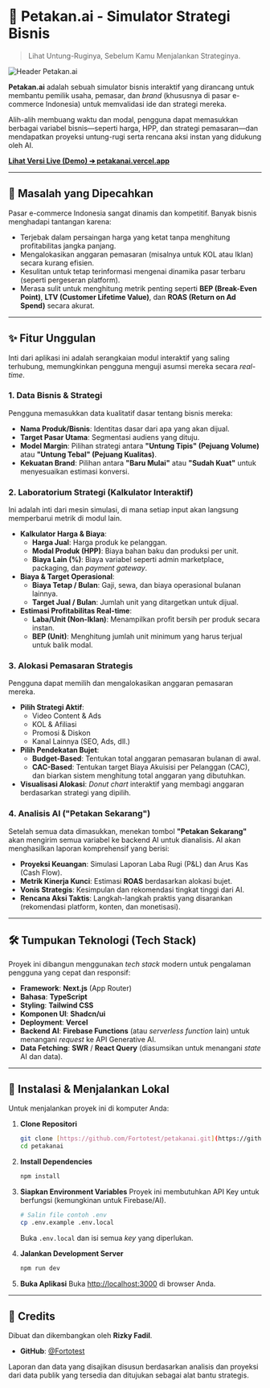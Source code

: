 # 🚀 Petakan.ai - Simulator Strategi Bisnis

> Lihat Untung-Ruginya, Sebelum Kamu Menjalankan Strateginya.

![Header Petakan.ai](https://raw.githubusercontent.com/tesweb2025/Market-Intelligence-5.1/5b6a1a383615c433ee8165fc4d0317bd0daaa46f/HEADER%2520BARU%2520(1).png?raw=true)

**Petakan.ai** adalah sebuah simulator bisnis interaktif yang dirancang untuk membantu pemilik usaha, pemasar, dan *brand* (khususnya di pasar e-commerce Indonesia) untuk memvalidasi ide dan strategi mereka.

Alih-alih membuang waktu dan modal, pengguna dapat memasukkan berbagai variabel bisnis—seperti harga, HPP, dan strategi pemasaran—dan mendapatkan proyeksi untung-rugi serta rencana aksi instan yang didukung oleh AI.

**[Lihat Versi Live (Demo) ➔ petakanai.vercel.app](https://petakanai.vercel.app)**

---

## 🎯 Masalah yang Dipecahkan

Pasar e-commerce Indonesia sangat dinamis dan kompetitif. Banyak bisnis menghadapi tantangan karena:
* Terjebak dalam persaingan harga yang ketat tanpa menghitung profitabilitas jangka panjang.
* Mengalokasikan anggaran pemasaran (misalnya untuk KOL atau Iklan) secara kurang efisien.
* Kesulitan untuk tetap terinformasi mengenai dinamika pasar terbaru (seperti pergeseran platform).
* Merasa sulit untuk menghitung metrik penting seperti **BEP (Break-Even Point)**, **LTV (Customer Lifetime Value)**, dan **ROAS (Return on Ad Spend)** secara akurat.

---

## ✨ Fitur Unggulan

Inti dari aplikasi ini adalah serangkaian modul interaktif yang saling terhubung, memungkinkan pengguna menguji asumsi mereka secara *real-time*.

### 1. Data Bisnis & Strategi
Pengguna memasukkan data kualitatif dasar tentang bisnis mereka:
* **Nama Produk/Bisnis**: Identitas dasar dari apa yang akan dijual.
* **Target Pasar Utama**: Segmentasi audiens yang dituju.
* **Model Margin**: Pilihan strategi antara **"Untung Tipis" (Pejuang Volume)** atau **"Untung Tebal" (Pejuang Kualitas)**.
* **Kekuatan Brand**: Pilihan antara **"Baru Mulai"** atau **"Sudah Kuat"** untuk menyesuaikan estimasi konversi.

### 2. Laboratorium Strategi (Kalkulator Interaktif)
Ini adalah inti dari mesin simulasi, di mana setiap input akan langsung memperbarui metrik di modul lain.
* **Kalkulator Harga & Biaya**:
    * **Harga Jual**: Harga produk ke pelanggan.
    * **Modal Produk (HPP)**: Biaya bahan baku dan produksi per unit.
    * **Biaya Lain (%)**: Biaya variabel seperti admin marketplace, packaging, dan *payment gateway*.
* **Biaya & Target Operasional**:
    * **Biaya Tetap / Bulan**: Gaji, sewa, dan biaya operasional bulanan lainnya.
    * **Target Jual / Bulan**: Jumlah unit yang ditargetkan untuk dijual.
* **Estimasi Profitabilitas Real-time**:
    * **Laba/Unit (Non-Iklan)**: Menampilkan profit bersih per produk secara instan.
    * **BEP (Unit)**: Menghitung jumlah unit minimum yang harus terjual untuk balik modal.

### 3. Alokasi Pemasaran Strategis
Pengguna dapat memilih dan mengalokasikan anggaran pemasaran mereka.
* **Pilih Strategi Aktif**:
    * Video Content & Ads
    * KOL & Afiliasi
    * Promosi & Diskon
    * Kanal Lainnya (SEO, Ads, dll.)
* **Pilih Pendekatan Bujet**:
    * **Budget-Based**: Tentukan total anggaran pemasaran bulanan di awal.
    * **CAC-Based**: Tentukan target Biaya Akuisisi per Pelanggan (CAC), dan biarkan sistem menghitung total anggaran yang dibutuhkan.
* **Visualisasi Alokasi**: *Donut chart* interaktif yang membagi anggaran berdasarkan strategi yang dipilih.

### 4. Analisis AI ("Petakan Sekarang")
Setelah semua data dimasukkan, menekan tombol **"Petakan Sekarang"** akan mengirim semua variabel ke backend AI untuk dianalisis. AI akan menghasilkan laporan komprehensif yang berisi:
* **Proyeksi Keuangan**: Simulasi Laporan Laba Rugi (P&L) dan Arus Kas (Cash Flow).
* **Metrik Kinerja Kunci**: Estimasi **ROAS** berdasarkan alokasi bujet.
* **Vonis Strategis**: Kesimpulan dan rekomendasi tingkat tinggi dari AI.
* **Rencana Aksi Taktis**: Langkah-langkah praktis yang disarankan (rekomendasi platform, konten, dan monetisasi).

---

## 🛠️ Tumpukan Teknologi (Tech Stack)

Proyek ini dibangun menggunakan *tech stack* modern untuk pengalaman pengguna yang cepat dan responsif:

* **Framework**: **Next.js** (App Router)
* **Bahasa**: **TypeScript**
* **Styling**: **Tailwind CSS**
* **Komponen UI**: **Shadcn/ui**
* **Deployment**: **Vercel**
* **Backend AI**: **Firebase Functions** (atau *serverless function* lain) untuk menangani *request* ke API Generative AI.
* **Data Fetching**: **SWR** / **React Query** (diasumsikan untuk menangani *state* AI dan data).

---

## 🚀 Instalasi & Menjalankan Lokal

Untuk menjalankan proyek ini di komputer Anda:

1.  **Clone Repositori**
    ```bash
    git clone [https://github.com/Fortotest/petakanai.git](https://github.com/Fortotest/petakanai.git)
    cd petakanai
    ```

2.  **Install Dependencies**
    ```bash
    npm install
    ```

3.  **Siapkan Environment Variables**
    Proyek ini membutuhkan API Key untuk berfungsi (kemungkinan untuk Firebase/AI).
    ```bash
    # Salin file contoh .env
    cp .env.example .env.local
    ```
    Buka `.env.local` dan isi semua *key* yang diperlukan.

4.  **Jalankan Development Server**
    ```bash
    npm run dev
    ```

5.  **Buka Aplikasi**
    Buka [http://localhost:3000](http://localhost:3000) di browser Anda.

---

## 👤 Credits

Dibuat dan dikembangkan oleh **Rizky Fadil**.
* **GitHub**: [@Fortotest](https://github.com/Fortotest)
  
Laporan dan data yang disajikan disusun berdasarkan analisis dan proyeksi dari data publik yang tersedia dan ditujukan sebagai alat bantu strategis.
